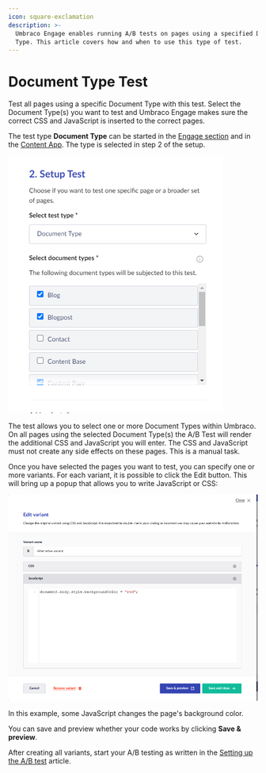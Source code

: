 ```yaml
---
icon: square-exclamation
description: >-
  Umbraco Engage enables running A/B tests on pages using a specified Document
  Type. This article covers how and when to use this type of test.
---
```


# Document Type Test

Test all pages using a specific Document Type with this test. Select the Document Type(s) you want to test and Umbraco Engage makes sure the correct CSS and JavaScript is inserted to the correct pages.

The test type **Document Type** can be started in the [Engage section](../../introduction/the-umbraco-engage-section.md) and in the [Content App](../../introduction/content-apps.md). The type is selected in step 2 of the setup.

![Setup Test](../../../.gitbook/assets/engage-ab-test-document-type-test.png)

The test allows you to select one or more Document Types within Umbraco. On all pages using the selected Document Type(s) the A/B Test will render the additional CSS and JavaScript you will enter. The CSS and JavaScript must not create any side effects on these pages. This is a manual task.

Once you have selected the pages you want to test, you can specify one or more variants. For each variant, it is possible to click the Edit button. This will bring up a popup that allows you to write JavaScript or CSS:

![Edit variant using CSS or JavaScript](../../../.gitbook/assets/engage-ab-test-documettype-javascript.png)

In this example, some JavaScript changes the page's background color.

You can save and preview whether your code works by clicking **Save & preview**.

After creating all variants, start your A/B testing as written in the [Setting up the A/B test](../setting-up-the-ab-test.md) article.
